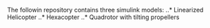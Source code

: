 The followin repository contains three simulink models:
..* Linearized Helicopter
..* Hexacopter
..* Quadrotor with tilting propellers